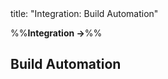 <frontmatter>
title: "Integration: Build Automation"
</frontmatter>

<link rel="stylesheet" href="{{baseUrl}}/css/textbook.css">

<div class="website-content">

%%**Integration →**%%

## Build Automation

<div id="main">

<include src="what/embed.md" boilerplate  />
<include src="continuousIntegrationDeployment/embed.md" boilerplate  />

</div>

</div>
